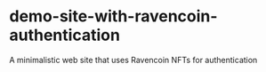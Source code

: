 # demo-site-with-ravencoin-authentication
A minimalistic web site that uses Ravencoin NFTs for authentication

